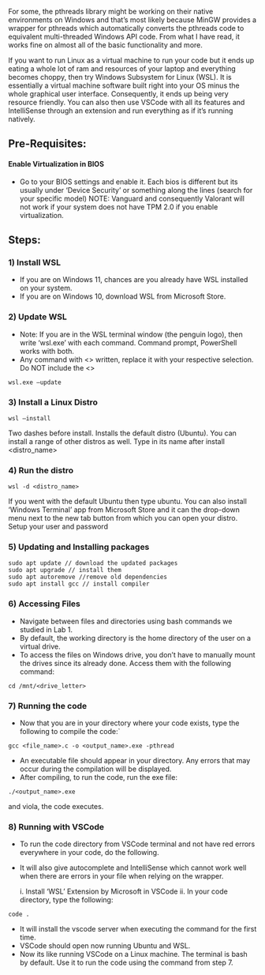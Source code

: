 For some, the pthreads library might be working on their native environments on Windows and that’s most likely because MinGW provides a wrapper for pthreads which automatically converts the pthreads code to equivalent multi-threaded Windows API code. From what I have read, it works fine on almost all of the basic functionality and more. 

If you want to run Linux as a virtual machine to run your code but it ends up eating a whole lot of ram and resources of your laptop and everything becomes choppy, then try Windows Subsystem for Linux (WSL). It is essentially a virtual machine software built right into your OS minus the whole graphical user interface. Consequently, it ends up being very resource friendly. You can also then use VSCode with all its features and IntelliSense through an extension and run everything as if it’s running natively.

## Pre-Requisites:

#### Enable Virtualization in BIOS
- Go to your BIOS settings and enable it. Each bios is different but its usually under ‘Device Security’ or something along the lines (search for your specific model)
NOTE: Vanguard and consequently Valorant will not work if your system does not have TPM 2.0 if you enable virtualization. 

## Steps:

### 1)	Install WSL
- If you are on Windows 11, chances are you already have WSL installed on your system. 
- If you are on Windows 10, download WSL from Microsoft Store.

### 2)	Update WSL
- Note: If you are in the WSL terminal window (the penguin logo), then write ‘wsl.exe’ with each command. Command prompt, PowerShell works with both. 
- Any command with <> written, replace it with your respective selection. Do NOT include the <>

```
wsl.exe –update
```

### 3)	Install a Linux Distro
```
wsl –install
```
Two dashes before install. Installs the default distro (Ubuntu). You can install a range of other distros as well. Type in its name after install <space> <distro_name>

### 4)	Run the distro
```
wsl -d <distro_name>
```
If you went with the default Ubuntu then type ubuntu. 
You can also install ‘Windows Terminal’ app from Microsoft Store and it can the drop-down menu next to the new tab button from which you can open your distro.
Setup your user and password

### 5)	Updating and Installing packages
```
sudo apt update // download the updated packages
sudo apt upgrade // install them
sudo apt autoremove //remove old dependencies
sudo apt install gcc // install compiler
```

### 6)	Accessing Files
- Navigate between files and directories using bash commands we studied in Lab 1. 
- By default, the working directory is the home directory of the user on a virtual drive. 
- To access the files on Windows drive, you don’t have to manually mount the drives since its already done. Access them with the following command:
```
cd /mnt/<drive_letter>
```

### 7)	Running the code
- Now that you are in your directory where your code exists, type the following to compile the code:`
```
gcc <file_name>.c -o <output_name>.exe -pthread
```
- An executable file should appear in your directory. Any errors that may occur during the compilation will be displayed. 
- After compiling, to run the code, run the exe file:
```
./<output_name>.exe 
```
and viola, the code executes. 

### 8)	Running with VSCode
- To run the code directory from VSCode terminal and not have red errors everywhere in your code, do the following.
- It will also give autocomplete and IntelliSense which cannot work well when there are errors in your file when relying on the wrapper.

  i.	Install ‘WSL’ Extension by Microsoft in VSCode 
  ii.	In your code directory, type the following:
```
code .
```

- It will install the vscode server when executing the command for the first time.
- VSCode should open now running Ubuntu and WSL.
- Now its like running VSCode on a Linux machine. The terminal is bash by default. Use it to run the code using the command from step 7. 

